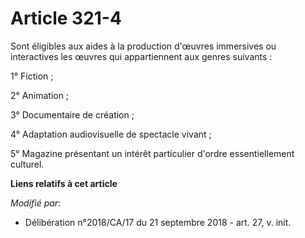 # Article 321-4

Sont éligibles aux aides à la production d'œuvres immersives ou interactives les œuvres qui appartiennent aux genres
suivants :

1° Fiction ;

2° Animation ;

3° Documentaire de création ;

4° Adaptation audiovisuelle de spectacle vivant ;

5° Magazine présentant un intérêt particulier d'ordre essentiellement culturel.

**Liens relatifs à cet article**

_Modifié par_:

  - Délibération n°2018/CA/17 du 21 septembre 2018 - art. 27, v. init.
